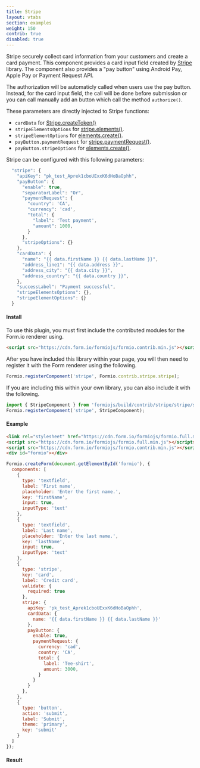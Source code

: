 ```yaml
---
title: Stripe
layout: vtabs
section: examples
weight: 150
contrib: true
disabled: true
---
```

Stripe securely collect card information from your customers and create a card payment.
This component provides a card input field created by [Stripe](https://stripe.com/docs/stripe-js) library.
The component also provides a "pay button" using Android Pay, Apple Pay or Payment Request API.

The authorization will be automaticly called when users use the pay button. Instead, for the card input field, the call will be done before submission
or you can call manually add an button which call the method `authorize()`.

These parameters are directly injected to Stripe functions:

- `cardData` for [Stripe.createToken()](https://stripe.com/docs/stripe-js/reference#stripe-create-token)
- `stripeElementsOptions` for [stripe.elements()](https://stripe.com/docs/stripe-js/reference#stripe-payment-request).
- `stripeElementOptions` for [elements.create()](https://stripe.com/docs/stripe-js/reference#the-elements-object).
- `payButton.paymentRequest` for [stripe.paymentRequest()](https://stripe.com/docs/stripe-js/reference#stripe-payment-request).
- `payButton.stripeOptions` for [elements.create()](https://stripe.com/docs/stripe-js/reference#the-elements-object).


Stripe can be configured with this following parameters:
```js
  "stripe": {
    "apiKey": "pk_test_Aprek1cboUExxK6dHoBaOphh",
    "payButton": {
      "enable": true,
      "separatorLabel": "Or",
      "paymentRequest": {
        "country": 'CA',
        "currency": 'cad',
        "total": {
          "label": 'Test payment',
          "amount": 1000,
        }
      },
      "stripeOptions": {}
    },
    "cardData": {
      "name": "{{ data.firstName }} {{ data.lastName }}",
      "address_line1": "{{ data.address }}",
      "address_city": "{{ data.city }}",
      "address_country": "{{ data.country }}",
    },
    "successLabel": "Payment successful",
    "stripeElementsOptions": {},
    "stripeElementOptions": {}
  }
```

#### Install
To use this plugin, you must first include the contributed modules for the Form.io renderer using.

```html
<script src="https://cdn.form.io/formiojs/formio.contrib.min.js"></script>
```

After you have included this library within your page, you will then need to register it with the Form renderer using the following.

```js
Formio.registerComponent('stripe', Formio.contrib.stripe.stripe);
```

If you are including this within your own library, you can also include it with the following.

```js
import { StripeComponent } from 'formiojs/build/contrib/stripe/stripe/stripe';
Formio.registerComponent('stripe', StripeComponent);
```

#### Example

```html
<link rel="stylesheet" href="https://cdn.form.io/formiojs/formio.full.min.css">
<script src="https://cdn.form.io/formiojs/formio.full.min.js"></script>
<script src="https://cdn.form.io/formiojs/formio.contrib.min.js"></script>
<div id="formio"></div>
```

```js
Formio.createForm(document.getElementById('formio'), {
  components: [
    {
      type: 'textfield',
      label: 'First name',
      placeholder: 'Enter the first name.',
      key: 'firstName',
      input: true,
      inputType: 'text'
    },
    {
      type: 'textfield',
      label: 'Last name',
      placeholder: 'Enter the last name.',
      key: 'lastName',
      input: true,
      inputType: 'text'
    },
    {
      type: 'stripe',
      key: 'card',
      label: 'Credit card',
      validate: {
        required: true
      },
      stripe: {
        apiKey: 'pk_test_Aprek1cboUExxK6dHoBaOphh',
        cardData: {
          name: '{{ data.firstName }} {{ data.lastName }}'
        },
        payButton: {
          enable: true,
          paymentRequest: {
            currency: 'cad',
            country: 'CA',
            total: {
              label: 'Tee-shirt',
              amount: 3000,
            }
          }
        }
      },
    },
    {
      type: 'button',
      action: 'submit',
      label: 'Submit',
      theme: 'primary',
      key: 'submit'
    }
  ]
});
```


#### Result

<div class="card card-body bg-light">
<div id="formio"></div>
<script type="text/javascript">
Formio.createForm(document.getElementById('formio'), {
  components: [
    {
      type: 'textfield',
      label: 'First name',
      placeholder: 'Enter the first name.',
      key: 'firstName',
      input: true,
      inputType: 'text'
    },
    {
      type: 'textfield',
      label: 'Last name',
      placeholder: 'Enter the last name.',
      key: 'lastName',
      input: true,
      inputType: 'text'
    },
    {
      type: 'stripe',
      key: 'card',
      label: 'Credit card',
      validate: {
        required: true
      },
      stripe: {
        apiKey: 'pk_test_Aprek1cboUExxK6dHoBaOphh',
        cardData: {
          name: '{{ data.firstName }} {{ data.lastName }}'
        },
        payButton: {
          enable: true,
          paymentRequest: {
            currency: 'cad',
            country: 'CA',
            total: {
              label: 'T-Shirt',
              amount: 3000,
            }
          }
        }
      },
    },
    {
      type: 'button',
      action: 'submit',
      label: 'Submit',
      theme: 'primary',
      key: 'submit'
    }
  ]
});
</script>
</div>
